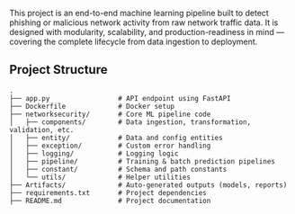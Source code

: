 This project is an end-to-end machine learning pipeline built to detect phishing or malicious network activity from raw network traffic data. It is designed with modularity, scalability, and production-readiness in mind — covering the complete lifecycle from data ingestion to deployment.

## Project Structure
```
.
├── app.py                 # API endpoint using FastAPI
├── Dockerfile             # Docker setup
├── networksecurity/       # Core ML pipeline code
│   ├── components/        # Data ingestion, transformation, validation, etc.
│   ├── entity/            # Data and config entities
│   ├── exception/         # Custom error handling
│   ├── logging/           # Logging logic
│   ├── pipeline/          # Training & batch prediction pipelines
│   ├── constant/          # Schema and path constants
│   └── utils/             # Helper utilities
├── Artifacts/             # Auto-generated outputs (models, reports)
├── requirements.txt       # Project dependencies
├── README.md              # Project documentation
```